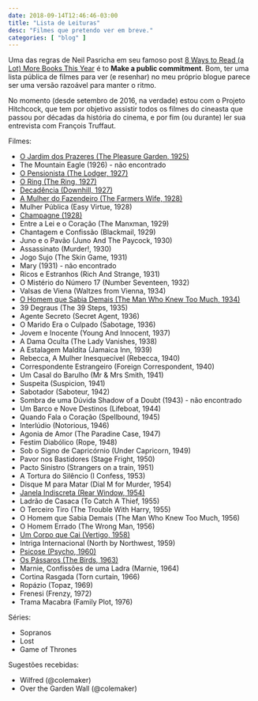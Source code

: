 ```yaml
---
date: 2018-09-14T12:46:46-03:00
title: "Lista de Leituras"
desc: "Filmes que pretendo ver em breve."
categories: [ "blog" ]
---
```

Uma das regras de Neil Pasricha em seu famoso post [8 Ways to Read (a Lot) More Books This Year](https://hbr.org/2017/02/8-ways-to-read-a-lot-more-books-this-year) é to **Make a public commitment**. Bom, ter uma lista pública de filmes para ver (e resenhar) no meu próprio blogue parece ser uma versão razoável para manter o ritmo.

No momento (desde setembro de 2016, na verdade) estou com o Projeto Hitchcock, que tem por objetivo assistir todos os filmes do cineasta que passou por décadas da história do cinema, e por fim (ou durante) ler sua entrevista com François Truffaut.

Filmes:

 - [O Jardim dos Prazeres (The Pleasure Garden, 1925)](/the-pleasure-garden)
 - The Mountain Eagle (1926) - não encontrado
 - [O Pensionista (The Lodger, 1927)](/the-lodger-a-story-of-the-london-fog)
 - [O Ring (The Ring, 1927)](/o-ring)
 - [Decadência (Downhill, 1927)](/downhill)
 - [A Mulher do Fazendeiro (The Farmers Wife, 1928)](/a-mulher-do-fazendeiro)
 - Mulher Pública (Easy Virtue, 1928)
 - [Champagne (1928)](/champagne)
 - Entre a Lei e o Coração (The Manxman, 1929)
 - Chantagem e Confissão (Blackmail, 1929)
 - Juno e o Pavão (Juno And The Paycock, 1930)
 - Assassinato (Murder!, 1930)
 - Jogo Sujo (The Skin Game, 1931)
 - Mary (1931) - não encontrado
 - Ricos e Estranhos (Rich And Strange, 1931)
 - O Mistério do Número 17 (Number Seventeen, 1932)
 - Valsas de Viena (Waltzes from Vienna, 1934)
 - [O Homem que Sabia Demais (The Man Who Knew Too Much, 1934)](/o-homem-que-sabia-demais-1934)
 - 39 Degraus (The 39 Steps, 1935)
 - Agente Secreto (Secret Agent, 1936)
 - O Marido Era o Culpado  (Sabotage, 1936)
 - Jovem e Inocente (Young And Innocent, 1937)
 - A Dama Oculta  (The Lady Vanishes, 1938)
 - A Estalagem Maldita (Jamaica Inn, 1939)
 - Rebecca, A Mulher Inesquecível (Rebecca, 1940)
 - Correspondente Estrangeiro (Foreign Correspondent, 1940)
 - Um Casal do Barulho (Mr & Mrs Smith, 1941)
 - Suspeita (Suspicion, 1941)
 - Sabotador (Saboteur, 1942)
 - Sombra de uma Dúvida Shadow of a Doubt (1943) - não encontrado
 - Um Barco e Nove Destinos (Lifeboat, 1944)
 - Quando Fala o Coração (Spellbound, 1945)
 - Interlúdio (Notorious, 1946)
 - Agonia de Amor (The Paradine Case, 1947)
 - Festim Diabólico (Rope, 1948)
 - Sob o Signo de Capricórnio (Under Capricorn, 1949)
 - Pavor nos Bastidores (Stage Fright, 1950)
 - Pacto Sinistro (Strangers on a train, 1951)
 - A Tortura do Silêncio (I Confess, 1953)
 - Disque M para Matar (Dial M for Murder, 1954)
 - [Janela Indiscreta (Rear Window, 1954)](/janela-indiscreta)
 - Ladrão de Casaca (To Catch A Thief, 1955)
 - O Terceiro Tiro (The Trouble With Harry, 1955)
 - O Homem que Sabia Demais (The Man Who Knew Too Much, 1956)
 - O Homem Errado (The Wrong Man, 1956)
 - [Um Corpo que Cai (Vertigo, 1958)](/um-corpo-que-cai)
 - Intriga Internacional (North by Northwest, 1959)
 - [Psicose (Psycho, 1960)](/psicose)
 - [Os Pássaros (The Birds, 1963)](/os-passaros)
 - Marnie, Confissões de uma Ladra (Marnie, 1964)
 - Cortina Rasgada (Torn curtain, 1966)
 - Ropázio (Topaz, 1969)
 - Frenesi (Frenzy, 1972)
 - Trama Macabra (Family Plot, 1976)

Séries:

 - Sopranos
 - Lost
 - Game of Thrones

Sugestões recebidas:

 - Wilfred (@colemaker)
 - Over the Garden Wall (@colemaker)

